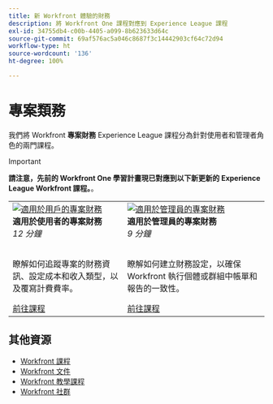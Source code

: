 ```yaml
---
title: 新 Workfront 體驗的財務
description: 將 Workfront One 課程對應到 Experience League 課程
exl-id: 34755db4-c00b-4405-a099-8b623633d64c
source-git-commit: 69af576ac5a046c8687f3c14442903cf64c72d94
workflow-type: ht
source-wordcount: '136'
ht-degree: 100%

---
```


# 專案類務 

我們將 Workfront **專案財務** Experience League 課程分為針對使用者和管理者角色的兩門課程。

>[!IMPORTANT]
>
>**請注意，先前的 Workfront One 學習計畫現已對應到以下新更新的 Experience League Workfront 課程。**。

<table>
  <tr>
   <td>
      <a href="https://experienceleague.adobe.com/docs/courses/using/workfront-u-1-2023-1-finances.html">
      <img alt="適用於用戶的專案財務" src="https://cdn.experienceleague.adobe.com/thumb/project-finances-for-users.png"/>
      </a>
      <div>
         <strong>適用於使用者的專案財務</strong></a>         
         <br/><em>12 分鐘</em>
      </div>
      <p>
        <br/>
         瞭解如何追蹤專案的財務資訊、設定成本和收入類型，以及覆寫計費費率。
      </p>
      <a  rel="noreferrer" target="_blank" href="https://experienceleague.adobe.com/docs/courses/using/workfront-u-1-2023-1-finances.html" class="spectrum-Button spectrum-Button--primary spectrum-Button--sizeM">
      <span class="spectrum-Button-label has-no-wrap has-text-weight-bold">前往課程</span>
      </a>
   </td>
      <td>
      <a href="https://experienceleague.adobe.com/docs/courses/using/workfront-a-1-2023-1-finances.html">
      <img alt="適用於管理員的專案財務" src="https://cdn.experienceleague.adobe.com/thumb/project-finances-for-administrators.png"/>
      </a>
      <div>
         <strong>適用於管理員的專案財務</strong></a>         
         <br/><em>9 分鐘</em>
      </div>
      <p>
        <br/>
         瞭解如何建立財務設定，以確保 Workfront 執行個體或群組中帳單和報告的一致性。
      </p>
      <a  rel="noreferrer" target="_blank" href="https://experienceleague.adobe.com/docs/courses/using/workfront-a-1-2023-1-finances.html" class="spectrum-Button spectrum-Button--primary spectrum-Button--sizeM">
      <span class="spectrum-Button-label has-no-wrap has-text-weight-bold">前往課程</span>
      </a>
   </td>
  </tr>

</table>

## 其他資源

* [Workfront 課程](https://experienceleague.adobe.com/?lang=en&amp;Solution=Workfront#courses)
* [Workfront 文件](https://experienceleague.adobe.com/docs/workfront.html)
* [Workfront 教學課程](https://experienceleague.adobe.com/docs/workfront-learn/tutorials-workfront/home.html)
* [Workfront 社群](https://experienceleaguecommunities.adobe.com/t5/workfront/ct-p/workfront)


